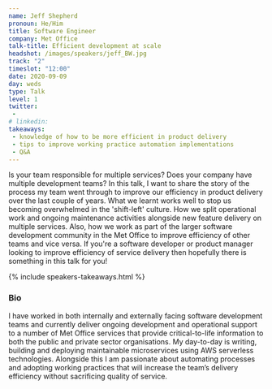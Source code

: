 ```yaml
---
name: Jeff Shepherd
pronoun: He/Him
title: Software Engineer
company: Met Office
talk-title: Efficient development at scale
headshot: /images/speakers/jeff_BW.jpg
track: "2"
timeslot: "12:00"
date: 2020-09-09
day: weds
type: Talk
level: 1
twitter:
 - 
# linkedin: 
takeaways:
 - knowledge of how to be more efficient in product delivery
 - tips to improve working practice automation implementations
 - Q&A
---
```


<p>Is your team responsible for multiple services? Does your company have multiple development teams? 
In this talk, I want to share the story of the process my team went through to improve our efficiency in product delivery over the last couple of years. What we learnt works well to stop us becoming overwhelmed in the 'shift-left' culture. How we split operational work and ongoing maintenance activities alongside new feature delivery on multiple services. Also, how we work as part of the larger software development community in the Met Office to improve efficiency of other teams and vice versa. If you're a software developer or product manager looking to improve efficiency of service delivery then hopefully there is something in this talk for you!</p>

{% include speakers-takeaways.html %}

<h3>Bio</h3>
<p>I have worked in both internally and externally facing software development teams and currently deliver ongoing development and operational support to a number of Met Office services that provide critical-to-life information to both the public and private sector organisations. My day-to-day is writing, building and deploying maintainable microservices using AWS serverless technologies. Alongside this I am passionate about automating processes and adopting working practices that will increase the team’s delivery efficiency without sacrificing quality of service.</p>